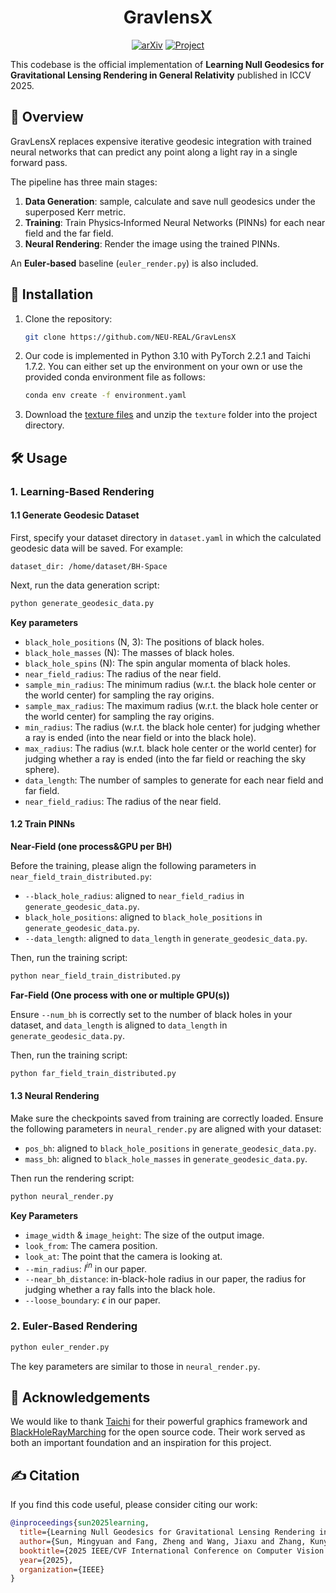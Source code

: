 <h1 align="center"> GravlensX </h1>

<div align="center">

[![arXiv](https://img.shields.io/badge/arXiv-2507.15775-b31b1b)](https://arxiv.org/abs/2507.15775)
[![Project](https://img.shields.io/badge/Project-GravLensX-ff6a00)](https://myuansun.github.io/gravlensx/)
</div>

This codebase is the official implementation of **Learning Null Geodesics for Gravitational Lensing Rendering in General Relativity** published in ICCV 2025.

## 📖 Overview

GravLensX replaces expensive iterative geodesic integration with trained neural networks that can predict any point along a light ray in a single forward pass.

The pipeline has three main stages:  
1. **Data Generation**: sample, calculate and save null geodesics under the superposed Kerr metric.  
2. **Training**: Train Physics‑Informed Neural Networks (PINNs) for each near field and the far field.
3. **Neural Rendering**: Render the image using the trained PINNs.

An **Euler‑based** baseline (`euler_render.py`) is also included.

## 🚀 Installation

1. Clone the repository:
   ```bash
   git clone https://github.com/NEU-REAL/GravLensX
   ```
2. Our code is implemented in Python 3.10 with PyTorch 2.2.1 and Taichi 1.7.2. You can either set up the environment on your own or use the provided conda environment file as follows:
   ```bash
   conda env create -f environment.yaml
   ```
3. Download the [texture files](https://drive.google.com/file/d/1sXdCWbHxTJQXioAsAwzf9BzIYcIyooqs/view?usp=sharing) and unzip the `texture` folder into the project directory.

## 🛠️ Usage
### 1. Learning‑Based Rendering
#### 1.1 Generate Geodesic Dataset
First, specify your dataset directory in `dataset.yaml` in which the calculated geodesic data will be saved. For example:

```dataset_dir: /home/dataset/BH-Space```

Next, run the data generation script:

```bash
python generate_geodesic_data.py
```

**Key parameters**
- `black_hole_positions` (N, 3): The positions of black holes.
- `black_hole_masses` (N): The masses of black holes.
- `black_hole_spins` (N): The spin angular momenta of black holes.
- `near_field_radius`: The radius of the near field.
- `sample_min_radius`: The minimum radius (w.r.t. the black hole center or the world center) for sampling the ray origins.
- `sample_max_radius`: The maximum radius (w.r.t. the black hole center or the world center) for sampling the ray origins.
- `min_radius`: The radius (w.r.t. the black hole center) for judging whether a ray is ended (into the near field or into the black hole).
- `max_radius`: The radius (w.r.t. black hole center or the world center) for judging whether a ray is ended (into the far field or reaching the sky sphere).
- `data_length`: The number of samples to generate for each near field and far field.
- `near_field_radius`: The radius of the near field.

#### 1.2 Train PINNs
**Near‑Field (one process&GPU per BH)**

Before the training, please align the following parameters in `near_field_train_distributed.py`:

- `--black_hole_radius`: aligned to `near_field_radius` in `generate_geodesic_data.py`.
- `black_hole_positions`: aligned to `black_hole_positions` in `generate_geodesic_data.py`.
- `--data_length`: aligned to `data_length` in `generate_geodesic_data.py`.

Then, run the training script:

```bash
python near_field_train_distributed.py
```

**Far‑Field (One process with one or multiple GPU(s))**

Ensure `--num_bh` is correctly set to the number of black holes in your dataset, and `data_length` is aligned to `data_length` in `generate_geodesic_data.py`.

Then, run the training script:
```bash
python far_field_train_distributed.py
```

#### 1.3 Neural Rendering
Make sure the checkpoints saved from training are correctly loaded. Ensure the following parameters in `neural_render.py` are aligned with your dataset:

- `pos_bh`: aligned to `black_hole_positions` in `generate_geodesic_data.py`.
- `mass_bh`: aligned to `black_hole_masses` in `generate_geodesic_data.py`.

Then run the rendering script:

```bash
python neural_render.py
```

**Key Parameters**

- `image_width` & `image_height`: The size of the output image.
- `look_from`: The camera position.
- `look_at`: The point that the camera is looking at.
- `--min_radius`: $l^{in}$ in our paper.
- `--near_bh_distance`: in-black-hole radius in our paper, the radius for judging whether a ray falls into the black hole.
- `--loose_boundary`: $\epsilon$ in our paper.

### 2. Euler‑Based Rendering
```bash
python euler_render.py
```
The key parameters are similar to those in `neural_render.py`.

## 📜 Acknowledgements
We would like to thank [Taichi](https://taichi-lang.cn/) for their powerful graphics framework and [BlackHoleRayMarching](https://github.com/theAfish/BlackHoleRayMarching) for the open source code. Their work served as both an important foundation and an inspiration for this project.

## ✍️ Citation
If you find this code useful, please consider citing our work:

```bibtex
@inproceedings{sun2025learning,
  title={Learning Null Geodesics for Gravitational Lensing Rendering in General Relativity},
  author={Sun, Mingyuan and Fang, Zheng and Wang, Jiaxu and Zhang, Kunyi and Zhang, Qiang and Xu, Renjing},
  booktitle={2025 IEEE/CVF International Conference on Computer Vision (ICCV)},
  year={2025},
  organization={IEEE}
}
```

